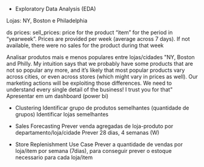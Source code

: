 * Exploratory Data Analysis (EDA)

Lojas: NY, Boston e Philadelphia

ds prices:
sell_prices: price for the product “item” for the period in “yearweek”. Prices are provided per week (average across 7 days). If not available, there were no sales for the product during that week

Analisar produtos mais e menos populares entre lojas/cidades "NY, Boston and Philly. My intuition says that we probably have some products that are not so popular any more, and it’s likely that most popular products vary across cities, or even across stores (which might vary in prices as well). Our marketing actions will be exploiting those differences. We need to understand every single detail of the business! I trust you for that"
Apresentar em um dashboard (power bi)

* Clustering
Identificar grupo de produtos semelhantes (quantidade de grupos)
Identificar lojas semelhantes


* Sales Forecasting
Prever venda agregadas de loja-produto por departamento/loja/cidade
Prever 28 dias, 4 semanas (W)

* Store Replenishment Use Case
Prever a quantidade de vendas por loja/item por semana (7dias), para conseguir prever o estoque necessario para cada loja/item

